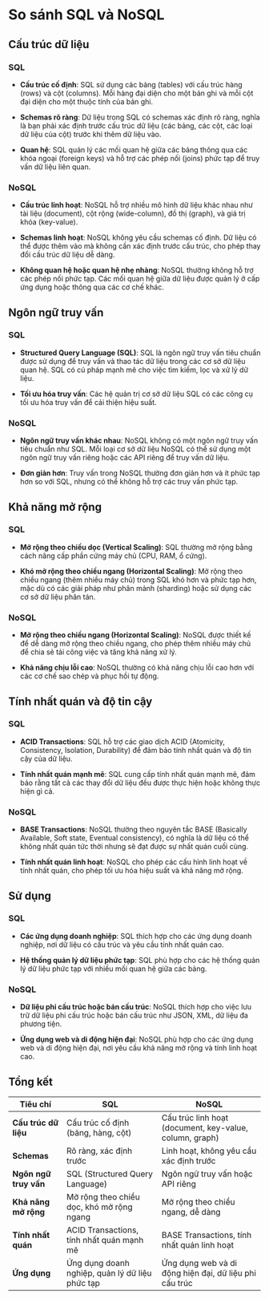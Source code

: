 # So sánh SQL và NoSQL

## Cấu trúc dữ liệu

### SQL

- **Cấu trúc cố định**: SQL sử dụng các bảng (tables) với cấu trúc hàng (rows) và cột (columns). Mỗi hàng đại diện cho một bản ghi và mỗi cột đại diện cho một thuộc tính của bản ghi.

- **Schemas rõ ràng**: Dữ liệu trong SQL có schemas xác định rõ ràng, nghĩa là bạn phải xác định trước cấu trúc dữ liệu (các bảng, các cột, các loại dữ liệu của cột) trước khi thêm dữ liệu vào.

- **Quan hệ**: SQL quản lý các mối quan hệ giữa các bảng thông qua các khóa ngoại (foreign keys) và hỗ trợ các phép nối (joins) phức tạp để truy vấn dữ liệu liên quan.

### NoSQL

- **Cấu trúc linh hoạt**: NoSQL hỗ trợ nhiều mô hình dữ liệu khác nhau như tài liệu (document), cột rộng (wide-column), đồ thị (graph), và giá trị khóa (key-value).

- **Schemas linh hoạt**: NoSQL không yêu cầu schemas cố định. Dữ liệu có thể được thêm vào mà không cần xác định trước cấu trúc, cho phép thay đổi cấu trúc dữ liệu dễ dàng.

- **Không quan hệ hoặc quan hệ nhẹ nhàng**: NoSQL thường không hỗ trợ các phép nối phức tạp. Các mối quan hệ giữa dữ liệu được quản lý ở cấp ứng dụng hoặc thông qua các cơ chế khác.

## Ngôn ngữ truy vấn

### SQL

- **Structured Query Language (SQL)**: SQL là ngôn ngữ truy vấn tiêu chuẩn được sử dụng để truy vấn và thao tác dữ liệu trong các cơ sở dữ liệu quan hệ. SQL có cú pháp mạnh mẽ cho việc tìm kiếm, lọc và xử lý dữ liệu.

- **Tối ưu hóa truy vấn**: Các hệ quản trị cơ sở dữ liệu SQL có các công cụ tối ưu hóa truy vấn để cải thiện hiệu suất.

### NoSQL

- **Ngôn ngữ truy vấn khác nhau**: NoSQL không có một ngôn ngữ truy vấn tiêu chuẩn như SQL. Mỗi loại cơ sở dữ liệu NoSQL có thể sử dụng một ngôn ngữ truy vấn riêng hoặc các API riêng để truy vấn dữ liệu.

- **Đơn giản hơn**: Truy vấn trong NoSQL thường đơn giản hơn và ít phức tạp hơn so với SQL, nhưng có thể không hỗ trợ các truy vấn phức tạp.

## Khả năng mở rộng

### SQL

- **Mở rộng theo chiều dọc (Vertical Scaling)**: SQL thường mở rộng bằng cách nâng cấp phần cứng máy chủ (CPU, RAM, ổ cứng).

- **Khó mở rộng theo chiều ngang (Horizontal Scaling)**: Mở rộng theo chiều ngang (thêm nhiều máy chủ) trong SQL khó hơn và phức tạp hơn, mặc dù có các giải pháp như phân mảnh (sharding) hoặc sử dụng các cơ sở dữ liệu phân tán.

### NoSQL

- **Mở rộng theo chiều ngang (Horizontal Scaling)**: NoSQL được thiết kế để dễ dàng mở rộng theo chiều ngang, cho phép thêm nhiều máy chủ để chia sẻ tải công việc và tăng khả năng xử lý.

- **Khả năng chịu lỗi cao**: NoSQL thường có khả năng chịu lỗi cao hơn với các cơ chế sao chép và phục hồi tự động.

## Tính nhất quán và độ tin cậy

### SQL

- **ACID Transactions**: SQL hỗ trợ các giao dịch ACID (Atomicity, Consistency, Isolation, Durability) để đảm bảo tính nhất quán và độ tin cậy của dữ liệu.

- **Tính nhất quán mạnh mẽ**: SQL cung cấp tính nhất quán mạnh mẽ, đảm bảo rằng tất cả các thay đổi dữ liệu đều được thực hiện hoặc không thực hiện gì cả.

### NoSQL

- **BASE Transactions**: NoSQL thường theo nguyên tắc BASE (Basically Available, Soft state, Eventual consistency), có nghĩa là dữ liệu có thể không nhất quán tức thời nhưng sẽ đạt được sự nhất quán cuối cùng.

- **Tính nhất quán linh hoạt**: NoSQL cho phép các cấu hình linh hoạt về tính nhất quán, cho phép tối ưu hóa hiệu suất và khả năng mở rộng.

## Sử dụng

### SQL

- **Các ứng dụng doanh nghiệp**: SQL thích hợp cho các ứng dụng doanh nghiệp, nơi dữ liệu có cấu trúc và yêu cầu tính nhất quán cao.

- **Hệ thống quản lý dữ liệu phức tạp**: SQL phù hợp cho các hệ thống quản lý dữ liệu phức tạp với nhiều mối quan hệ giữa các bảng.

### NoSQL

- **Dữ liệu phi cấu trúc hoặc bán cấu trúc**: NoSQL thích hợp cho việc lưu trữ dữ liệu phi cấu trúc hoặc bán cấu trúc như JSON, XML, dữ liệu đa phương tiện.

- **Ứng dụng web và di động hiện đại**: NoSQL phù hợp cho các ứng dụng web và di động hiện đại, nơi yêu cầu khả năng mở rộng và tính linh hoạt cao.

## Tổng kết

| Tiêu chí            | SQL                                               | NoSQL                                            |
|---------------------|---------------------------------------------------|--------------------------------------------------|
| **Cấu trúc dữ liệu**| Cấu trúc cố định (bảng, hàng, cột)                | Cấu trúc linh hoạt (document, key-value, column, graph) |
| **Schemas**         | Rõ ràng, xác định trước                           | Linh hoạt, không yêu cầu xác định trước          |
| **Ngôn ngữ truy vấn**| SQL (Structured Query Language)                 | Ngôn ngữ truy vấn hoặc API riêng                  |
| **Khả năng mở rộng**| Mở rộng theo chiều dọc, khó mở rộng ngang         | Mở rộng theo chiều ngang, dễ dàng                 |
| **Tính nhất quán**  | ACID Transactions, tính nhất quán mạnh mẽ         | BASE Transactions, tính nhất quán linh hoạt      |
| **Ứng dụng**        | Ứng dụng doanh nghiệp, quản lý dữ liệu phức tạp   | Ứng dụng web và di động hiện đại, dữ liệu phi cấu trúc |
